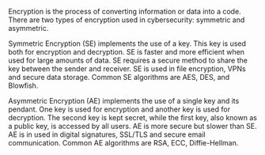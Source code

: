 Encryption is the process of converting information or data into a code.  There are two types of encryption used in cybersecurity: symmetric and asymmetric.

Symmetric Encryption (SE) implements the use of a key.  This key is used both for encryption and decryption.  SE is faster and more efficient when used for large amounts of data.  SE requires a secure method to share the key between the sender and receiver.  SE is used in file encryption, VPNs and secure data storage.  Common SE algorithms are AES, DES, and Blowfish. 

Asymmetric Encryption (AE) implements the use of a single key and its pendant.  One key is used for encryption and another key is used for decryption.  The second key is kept secret, while the first key, also known as a public key, is accessed by all users.  AE is more secure but slower than SE.  AE is in used in digital signatures, SSL/TLS and secure email communication.  Common AE algorithms are RSA, ECC, Diffie-Hellman.
